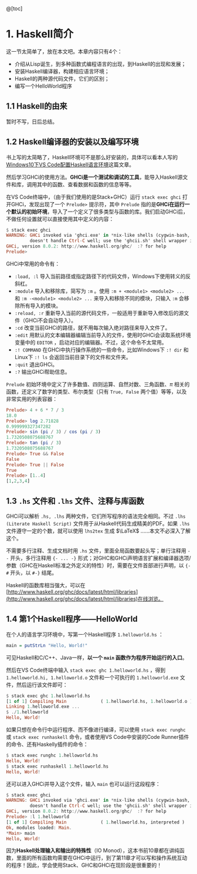 @[toc]
# 1. Haskell简介
这一节太简单了，放在本文吧。本章内容只有4个：
- 介绍从Lisp诞生，到多种函数式编程语言的出现，到Haskell的出现和发展；
- 安装Haskell编译器，构建相应语言环境；
- Haskell的两种源代码文件，它们的区别；
- 编写一个HelloWorld程序

## 1.1 Haskell的由来
暂时不写，日后总结。

## 1.2 Haskell编译器的安装以及编写环境
书上写的太简略了，Haskell环境可不是那么好安装的，具体可以看本人写的[Windows10下VS Code配置Haskell语言环境](https://memcpy0.blog.csdn.net/article/details/118878150)这篇文章。

然后学习GHCi的使用方法。**GHCi是一个测试和调试的工具**，能导入Haskell源文件和库，调用其中的函数、查看数据和函数的信息等等。

在VS Code终端中，（由于我们使用的是Stack+GHC）运行 `stack exec ghci` 打开GHCi，发现出现了一个 `Prelude>` 提示符，其中 `Prelude` 指的是**GHCi在运行一个默认的初始环境**，导入了一个定义了很多类型与函数的库。我们启动GHCi后，不做任何设置就可以直接使用其中定义的内容：
```haskell
$ stack exec ghci
WARNING: GHCi invoked via 'ghci.exe' in *nix-like shells (cygwin-bash, in particular)
         doesn't handle Ctrl-C well; use the 'ghcii.sh' shell wrapper instead
GHCi, version 8.0.2: http://www.haskell.org/ghc/  :? for help
Prelude> 
```
GHCi中常用的命令有：
- `:load, :l` 导入当前路径或指定路径下的代码文件，Windows下使用转义的反斜杠。
- `:module` 导入和移除库，简写为 `:m` 。使用 `:m + <module1> <module2> ...` 和 `:m -<module1> <module2> ...` 来导入和移除不同的模块，只输入 `:m` 会移除所有导入的模块。
- `:reload, :r` 重新导入当前的源代码文件，一般适用于重新导入修改后的源文件（GHCi不会自动导入）。
- `:cd` 改变当前GHCi的路径，就不用每次输入绝对路径来导入文件了。
- `:edit` 用默认的文本编辑器编辑当前导入的文件，使用时GHCi会读取系统环境变量中的 `EDITOR` ，启动对应的编辑器。不过，这个命令不太常用。
- `:! COMMAND` 在GHCi中执行操作系统的一些命令，比如Windows下 `:! dir` 和Linux下 `:! ls` 会返回当前目录下的文件和文件夹。
- `:quit` 退出GHCi。
- `:?` 输出GHCi帮助信息。

`Prelude` 初始环境中定义了许多数值、四则运算、自然对数、三角函数、$\pi$ 相关的函数，还定义了数字的类型、布尔类型（只有 `True, False` 两个值）等等，以及非常实用的列表容器：
```haskell
Prelude> 4 + 6 * 7 / 3
18.0     
Prelude> log 2.71828
0.999999327347282
Prelude> sin (pi / 3) / cos (pi / 3)
1.7320508075688767 
Prelude> tan (pi / 3)
1.7320508075688767
Prelude> True && False
False
Prelude> True || False
True
Prelude> [1..4]
[1,2,3,4]
```
## 1.3 `.hs` 文件和 `.lhs` 文件、注释与库函数
GHCi可以解析 `.hs, .lhs` 两种文件，它们所写程序的语法完全相同。不过 `.lhs (Literate Haskell Script)` 文件用于从Haskell代码生成精美的PDF。如果 `.lhs` 文件遵守一定的个数，就可以使用 `lhs2tex` 生成 $\LaTeX$ ……本文不必深入了解这个。

不需要多行注释、生成文档时用 `.hs` 文件，里面全局函数要起头写；单行注释用 `--` 开头，多行注释用 `{- ... -}` 形式；对GHC和GHCi声明语言扩展和编译器选项/参数（GHC在Haskell标准之外定义的特性）时，需要在文件首部进行声明，以 `{-#` 开头，以 `#-}` 结尾。

Haskell的函数库相当强大，可以在[http://www.haskell.org/ghc/docs/latest/html/libraries](http://www.haskell.org/ghc/docs/latest/html/libraries)在线浏览。
## 1.4 第1个Haskell程序——HelloWorld
在个人的语言学习环境中，写第一个Haskell程序 `1.helloworld.hs` ：

```haskell
main = putStrLn "Hello, World!"
```
可见Haskell和C/C++、Java一样，**以一个 `main` 函数作为程序开始运行的入口**。

然后在VS Code终端中输入 `stack exec ghc 1.helloworld.hs` ，得到 `1.helloworld.hi, 1.helloworld.o` 文件和一个可执行的 `1.helloworld.exe` 文件，然后运行该文件即可：
```haskell
$ stack exec ghc 1.helloworld.hs
[1 of 1] Compiling Main             ( 1.helloworld.hs, 1.helloworld.o )
Linking 1.helloworld.exe ...
$ ./1.helloworld
Hello, World!
```
如果只想在命令行中运行程序、而不像进行编译，可以使用 `stack exec runghc` 或 `stack exec runhaskell` 命令，或者使用VS Code中安装的Code Runner插件的命令、还有Haskelly插件的命令：
```haskell
$ stack exec runghc 1.helloworld.hs
Hello, World!
$ stack exec runhaskell 1.helloworld.hs
Hello, World!
```
还可以进入GHCi并导入这个文件，输入 `main` 也可以运行这段程序：
```haskell
$ stack exec ghci
WARNING: GHCi invoked via 'ghci.exe' in *nix-like shells (cygwin-bash, in particular)
         doesn't handle Ctrl-C well; use the 'ghcii.sh' shell wrapper instead     
GHCi, version 8.0.2: http://www.haskell.org/ghc/  :? for help
Prelude> :l 1.helloworld 
[1 of 1] Compiling Main             ( 1.helloworld.hs, interpreted )
Ok, modules loaded: Main.
*Main> main
Hello, World!
```
因为**Haskell处理输入和输出的特殊性**（IO Monod），这本书前10章都在讲纯函数，里面的所有函数均需要在GHCi中运行，到了第11章才可以写和操作系统互动的程序！因此，学会使用Stack、GHC和GHCi在现阶段是很重要的！
